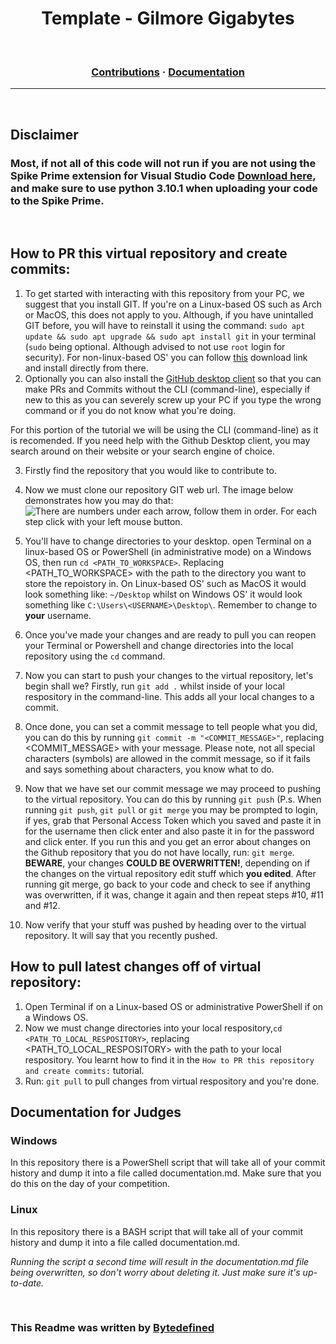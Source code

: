 
<h1 align="center">
  <strong>Template - Gilmore Gigabytes</strong>
</h1>

<br>

<h3 align="center">
  <a href="#">Contributions</a>
  <span>·</span>
  <a href="https://github.com/GilmoreGigabytes/Template/blob/main/documentation.md">Documentation</a>
</h3>

---
<br>

## **Disclaimer**

### Most, if not all of this code will not run if you are not using the Spike Prime extension for Visual Studio Code <a href="https://marketplace.visualstudio.com/items?itemName=PeterStaev.lego-spikeprime-mindstorms-vscode" target="_blank">Download here</a>, and make sure to use python 3.10.1 when uploading your code to the Spike Prime.

<br>

## How to PR this virtual repository and create commits:
1. To get started with interacting with this repository from your PC, we suggest that you install GIT. If you're on a Linux-based OS such as Arch or MacOS, this does not apply to you. Although, if you have unintalled GIT before, you will have to reinstall it using the command: `sudo apt update && sudo apt upgrade && sudo apt install git` in your terminal (`sudo` being optional. Although advised to not use `root` login for security). For non-linux-based OS' you can follow <a href="https://git-scm.com/downloads" target="_blank">this</a> download link and install directly from there.
2. Optionally you can also install the <a href="https://desktop.github.com/" target="_blank">GitHub desktop client</a> so that you can make PRs and Commits without the CLI (command-line), especially if new to this as you can severely screw up your PC if you type the wrong command or if you do not know what you're doing.

For this portion of the tutorial we will be using the CLI (command-line) as it is recomended. If you need help with the Github Desktop client, you may search around on their website or your search engine of choice.

3. Firstly find the repository that you would like to contribute to.
4. Now we must clone our repository GIT web url. The image below demonstrates how you may do that:
![There are numbers under each arrow, follow them in order. For each step click with your left mouse button.](https://media.discordapp.net/attachments/879991970167160832/931775304626753586/Screen_Shot_2022-01-15_at_12.57.31_pm.png?width=1008&height=572)
5. You'll have to change directories to your desktop. open Terminal on a linux-based OS or PowerShell (in administrative mode) on a Windows OS, then run `cd <PATH_TO_WORKSPACE>`. Replacing <PATH_TO_WORKSPACE> with the path to the directory you want to store the repoistory in. On Linux-based OS' such as MacOS it would look something like: `~/Desktop` whilst on Windows OS' it would look something like `C:\Users\<USERNAME>\Desktop\`. Remember to change <USERNAME> to **your** username.

9. Once you've made your changes and are ready to pull you can reopen your Terminal or Powershell and change directories into the local repository using the `cd` command.
10. Now you can start to push your changes to the virtual repository, let's begin shall we? Firstly, run `git add .` whilst inside of your local respository in the command-line. This adds all your local changes to a commit.
11. Once done, you can set a commit message to tell people what you did, you can do this by running `git commit -m "<COMMIT_MESSAGE>"`, replacing <COMMIT_MESSAGE> with your message. Please note, not all special characters (symbols) are allowed in the commit message, so if it fails and says something about characters, you know what to do.
12. Now that we have set our commit message we may proceed to pushing to the virtual repository. You can do this by running `git push` (P.s. When running `git push`, `git pull` or `git merge` you may be prompted to login, if yes, grab that Personal Access Token which you saved and paste it in for the username then click enter and also paste it in for the password and click enter. If you run this and you get an error about changes on the Github repository that you do not have locally, run: `git merge`. **BEWARE**, your changes **COULD BE OVERWRITTEN!**, depending on if the changes on the virtual repository edit stuff which **you edited**. After running git merge, go back to your code and check to see if anything was overwritten, if it was, change it again and then repeat steps #10, #11 and #12.
13. Now verify that your stuff was pushed by heading over to the virtual repository. It will say that you recently pushed.

  
  
## How to pull latest changes off of virtual repository:
1. Open Terminal if on a Linux-based OS or administrative PowerShell if on a Windows OS.
2. Now we must change directories into your local respository,`cd <PATH_TO_LOCAL_RESPOSITORY>`, replacing <PATH_TO_LOCAL_RESPOSITORY> with the path to your local respository. You learnt how to find it in the `How to PR this repository and create commits:` tutorial.
3. Run: `git pull` to pull changes from virtual respository and you're done.
  
  

## Documentation for Judges
### Windows
In this repository there is a PowerShell script that will take all of your commit history and dump it into a file called documentation.md. Make sure that you do this on the day of your competition.
### Linux
In this repository there is a BASH script that will take all of your commit history and dump it into a file called documentation.md. 

*Running the script a second time will result in the documentation.md file being overwritten, so don't worry about deleting it. Just make sure it's up-to-date.*
  
 <br>
  
 ### This Readme was written by <a href="https://github.com/Bytedefined" target="_blank">**Bytedefined**</a>
